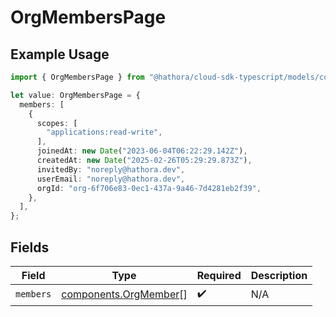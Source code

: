 # OrgMembersPage

## Example Usage

```typescript
import { OrgMembersPage } from "@hathora/cloud-sdk-typescript/models/components";

let value: OrgMembersPage = {
  members: [
    {
      scopes: [
        "applications:read-write",
      ],
      joinedAt: new Date("2023-06-04T06:22:29.142Z"),
      createdAt: new Date("2025-02-26T05:29:29.873Z"),
      invitedBy: "noreply@hathora.dev",
      userEmail: "noreply@hathora.dev",
      orgId: "org-6f706e83-0ec1-437a-9a46-7d4281eb2f39",
    },
  ],
};
```

## Fields

| Field                                                          | Type                                                           | Required                                                       | Description                                                    |
| -------------------------------------------------------------- | -------------------------------------------------------------- | -------------------------------------------------------------- | -------------------------------------------------------------- |
| `members`                                                      | [components.OrgMember](../../models/components/orgmember.md)[] | :heavy_check_mark:                                             | N/A                                                            |